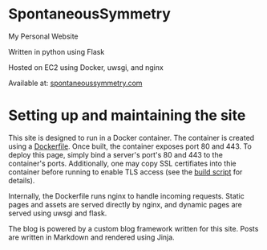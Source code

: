 SpontaneousSymmetry
===================

My Personal Website

Written in python using Flask

Hosted on EC2 using Docker, uwsgi, and nginx

Available at: <a href=https://spontaneoussymmetry.com>spontaneoussymmetry.com</a>



# Setting up and maintaining the site

This site is designed to run in a Docker container.  The container is created using a <a href="https://github.com/ghl3/SpontaneousSymmetry/blob/master/Dockerfile">Dockerfile</a>.  Once built, the container exposes port 80 and 443.  To deploy this page, simply bind a server's port's 80 and 443 to the container's ports.  Additionally, one may copy SSL certifiates into thie container before running to enable TLS access (see the <a href="https://github.com/ghl3/SpontaneousSymmetry/blob/master/scripts/docker_production_build_run.sh#L16">build script</a> for details).

Internally, the Dockerfile runs nginx to handle incoming requests.  Static pages and assets are served directly by nginx, and dynamic pages are served using uwsgi and flask.

The blog is powered by a custom blog framework written for this site.  Posts are written in Markdown and rendered using Jinja.

